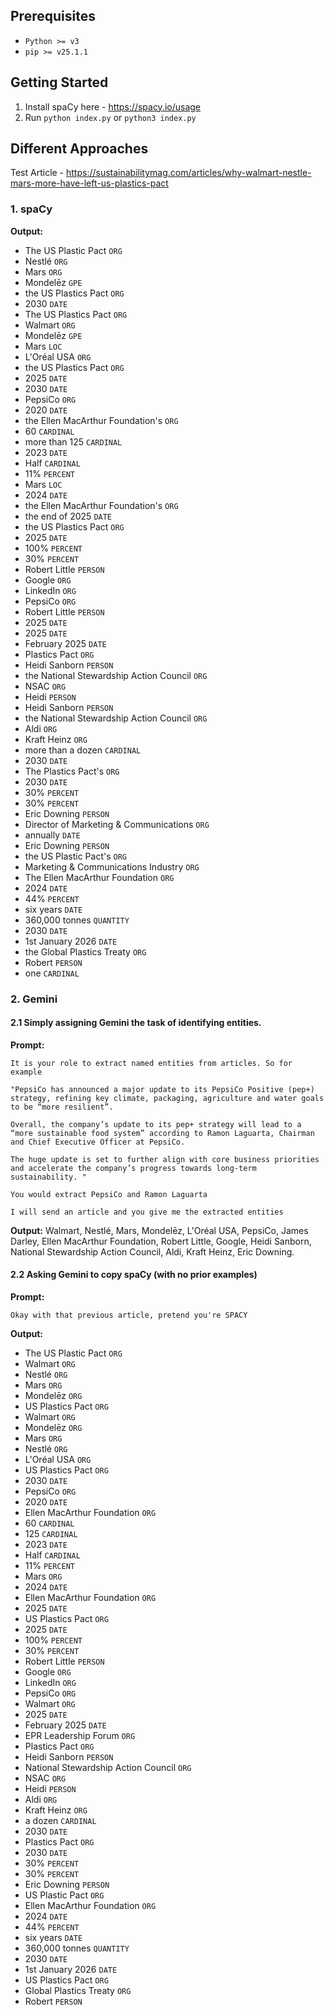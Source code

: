 ## Prerequisites
- `Python >= v3`
- `pip >= v25.1.1`

## Getting Started
1. Install spaCy here - https://spacy.io/usage
2. Run `python index.py` or `python3 index.py`

## Different Approaches
Test Article - https://sustainabilitymag.com/articles/why-walmart-nestle-mars-more-have-left-us-plastics-pact

### 1. spaCy
**Output:** 
- The US Plastic Pact `ORG`
- Nestlé `ORG`
- Mars `ORG`
- Mondelēz `GPE`
- the US Plastics Pact `ORG`
- 2030 `DATE`
- The US Plastics Pact `ORG`
- Walmart `ORG`
- Mondelēz `GPE`
- Mars `LOC`
- L'Oréal USA `ORG`
- the US Plastics Pact `ORG`
- 2025 `DATE`
- 2030 `DATE`
- PepsiCo `ORG`
- 2020 `DATE`
- the Ellen MacArthur Foundation's `ORG`
- 60 `CARDINAL`
- more than 125 `CARDINAL`
- 2023 `DATE`
- Half `CARDINAL`
- 11% `PERCENT`
- Mars `LOC`
- 2024 `DATE`
- the Ellen MacArthur Foundation's `ORG`
- the end of 2025 `DATE`
- the US Plastics Pact `ORG`
- 2025 `DATE`
- 100% `PERCENT`
- 30% `PERCENT`
- Robert Little `PERSON`
- Google `ORG`
- LinkedIn `ORG`
- PepsiCo `ORG`
- Robert Little `PERSON`
- 2025 `DATE`
- 2025 `DATE`
- February 2025 `DATE`
- Plastics Pact `ORG`
- Heidi Sanborn `PERSON`
- the National Stewardship Action Council `ORG`
- NSAC `ORG`
- Heidi `PERSON`
- Heidi Sanborn `PERSON`
- the National Stewardship Action Council `ORG`
- Aldi `ORG`
- Kraft Heinz `ORG`
- more than a dozen `CARDINAL`
- 2030 `DATE`
- The Plastics Pact's `ORG`
- 2030 `DATE`
- 30% `PERCENT`
- 30% `PERCENT`
- Eric Downing `PERSON`
- Director of Marketing & Communications `ORG`
- annually `DATE`
- Eric Downing `PERSON`
- the US Plastic Pact's `ORG`
- Marketing & Communications Industry `ORG`
- The Ellen MacArthur Foundation `ORG`
- 2024 `DATE`
- 44% `PERCENT`
- six years `DATE`
- 360,000 tonnes `QUANTITY`
- 2030 `DATE`
- 1st January 2026 `DATE`
- the Global Plastics Treaty `ORG`
- Robert `PERSON`
- one `CARDINAL`

### 2. Gemini
#### 2.1 Simply assigning Gemini the task of identifying entities.
**Prompt:** 
```
It is your role to extract named entities from articles. So for example

"PepsiCo has announced a major update to its PepsiCo Positive (pep+) strategy, refining key climate, packaging, agriculture and water goals to be “more resilient”.

Overall, the company’s update to its pep+ strategy will lead to a “more sustainable food system” according to Ramon Laguarta, Chairman and Chief Executive Officer at PepsiCo.

The huge update is set to further align with core business priorities and accelerate the company’s progress towards long-term sustainability. "

You would extract PepsiCo and Ramon Laguarta

I will send an article and you give me the extracted entities
```

**Output:** 
Walmart, Nestlé, Mars, Mondelēz, L'Oréal USA, PepsiCo, James Darley, Ellen MacArthur Foundation, Robert Little, Google, Heidi Sanborn, National Stewardship Action Council, Aldi, Kraft Heinz, Eric Downing.

#### 2.2 Asking Gemini to copy spaCy (with no prior examples)
**Prompt:** 
```
Okay with that previous article, pretend you're SPACY
```

**Output:** 
- The US Plastic Pact `ORG`
- Walmart `ORG`
- Nestlé `ORG`
- Mars `ORG`
- Mondelēz `ORG`
- US Plastics Pact `ORG`
- Walmart `ORG`
- Mondelēz `ORG`
- Mars `ORG`
- Nestlé `ORG`
- L'Oréal USA `ORG`
- US Plastics Pact `ORG`
- 2030 `DATE`
- PepsiCo `ORG`
- 2020 `DATE`
- Ellen MacArthur Foundation `ORG`
- 60 `CARDINAL`
- 125 `CARDINAL`
- 2023 `DATE`
- Half `CARDINAL`
- 11% `PERCENT`
- Mars `ORG`
- 2024 `DATE`
- Ellen MacArthur Foundation `ORG`
- 2025 `DATE`
- US Plastics Pact `ORG`
- 2025 `DATE`
- 100% `PERCENT`
- 30% `PERCENT`
- Robert Little `PERSON`
- Google `ORG`
- LinkedIn `ORG`
- PepsiCo `ORG`
- Walmart `ORG`
- 2025 `DATE`
- February 2025 `DATE`
- EPR Leadership Forum `ORG`
- Plastics Pact `ORG`
- Heidi Sanborn `PERSON`
- National Stewardship Action Council `ORG`
- NSAC `ORG`
- Heidi `PERSON`
- Aldi `ORG`
- Kraft Heinz `ORG`
- a dozen `CARDINAL`
- 2030 `DATE`
- Plastics Pact `ORG`
- 2030 `DATE`
- 30% `PERCENT`
- 30% `PERCENT`
- Eric Downing `PERSON`
- US Plastic Pact `ORG`
- Ellen MacArthur Foundation `ORG`
- 2024 `DATE`
- 44% `PERCENT`
- six years `DATE`
- 360,000 tonnes `QUANTITY`
- 2030 `DATE`
- 1st January 2026 `DATE`
- US Plastics Pact `ORG`
- Global Plastics Treaty `ORG`
- Robert `PERSON`






